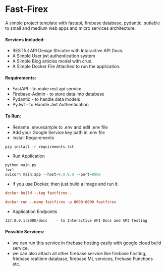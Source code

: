 Fast-Firex
======================

 A simple project template with fastapi, firebase database, pydantic. sutiable to small and medium web apps and micro services architecture. 

#### Services Included:
* RESTful API Design Strcutre with Intaractive API Docs.
* A Simple User jwt authentication system
* A Simple Blog articles model with crud.
* A Simple Docker File Attached to run the application.

#### Requirements:
* FastAPI -  to make rest api service
* Firebase-Admin - to store data into database
* Pydantic - to handle data models
* PyJwt - to Handle Jwt Authentication

#### To Run:
* Rename .env.example to .env and edit .env file
* Add your Google Service key path in .env file
* Install Requirements
```python
pip install -r requirements.txt
```
* Run Application
```python
python main.py 
(or)
uvicorn main:app --host=0.0.0.0 --port=8000
```
* If you use Docker, then just build a image and run it.
```conf
docker build --tag fastfirex .

docker run --name fastfirex -p 8000:8000 fastfirex
```
* Application Endpoints
```sh
127.0.0.1:8000/docs    - to Interactive API Docs and API Testing
```
#### Possible Services:
* we can run this service in firebase hosting easily with google cloud build service.
* we can also attach all other firebase service like firebase hosting, friebase realtiem database, firebase ML services, firebase Functions etc.

